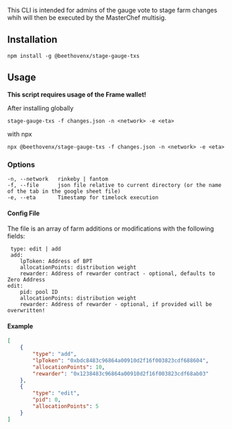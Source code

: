 This CLI is intended for admins of the gauge vote to stage farm changes whih will then be executed by the
MasterChef multisig.

## Installation

    npm install -g @beethovenx/stage-gauge-txs

## Usage

**This script requires usage of the Frame wallet!**

After installing globally

`stage-gauge-txs -f changes.json -n <network> -e <eta>`

with npx

`npx @beethovenx/stage-gauge-txs -f changes.json -n <network> -e <eta>`

### Options

```
-n, --network   rinkeby | fantom
-f, --file      json file relative to current directory (or the name of the tab in the google sheet file)
-e, --eta       Timestamp for timelock execution
```

#### Config File

The file is an array of farm additions or modifications with the following fields:

```
 type: edit | add
 add:
    lpToken: Address of BPT
    allocationPoints: distribution weight
    rewarder: Address of rewarder contract - optional, defaults to Zero Address
edit:
    pid: pool ID
    allocationPoints: distribution weight
    rewarder: Address of rewarder - optional, if provided will be overwritten!
```

#### Example

```json
[
    {
        "type": "add",
        "lpToken": "0xbdc8483c96864a00910d2f16f003823cdf688604",
        "allocationPoints": 10,
        "rewarder": "0x1238483c96864a00910d2f16f003823cdf68ab03"
    },
    {
        "type": "edit",
        "pid": 0,
        "allocationPoints": 5
    }
]
```
